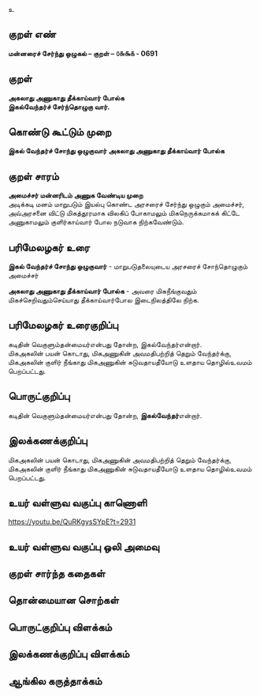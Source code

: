 உ

## குறள் எண் 

**மன்னரைச் சேர்ந்து ஒழுகல் – குறள் – ௦௬௯௧ - 0691**  

## குறள் 

**அகலாது அணுகாது தீக்காய்வார் போல்க  
இகல்வேந்தர்ச் சேர்ந்தொழுகு வார்.**  

## கொண்டு கூட்டும் முறை

**இகல் வேந்தர்ச் சோந்து ஒழுகுவார் அகலாது அணுகாது தீக்காய்வார் போல்க**  

## குறள் சாரம் 

**அமைச்சர் மன்னரிடம் அணுக வேண்டிய முறை**  
அடிக்கடி மனம் மாறுபடும் இயல்பு கொண்ட அரசரைச் சேர்ந்து ஒழுகும் அமைச்சர்,  
அவ்அரசனை விட்டு மிகத்தூரமாக விலகிப் போகாமலும் மிகநெருக்கமாகக் கிட்டே அணுகாமலும் குளிர்காய்வார் போல நடுவாக நிற்கவேண்டும்.  

## பரிமேலழகர் உரை

**இகல் வேந்தர்ச் சோந்து ஒழுகுவார்** - மாறுபடுதலையுடைய அரசரைச் சோந்தொழுகும் அமைச்சர்  

**அகலாது அணுகாது தீக்காய்வார் போல்க** - அவரை மிகநீங்குவதும் மிகச்செறிவதும்செய்யாது தீக்காய்வார்போல இடைநிலத்திலே நிற்க.  

## பரிமேலழகர் உரைகுறிப்பு   

கடிதின் வெகுளும்தன்மையர்என்பது தோன்ற, இகல்வேந்தர்என்றார்.  
மிகஅகலின் பயன் கொடாது, மிகஅணுகின் அவமதிபற்றித் தெறும் வேந்தர்க்கு, மிகஅகலின் குளிர் நீங்காது மிகஅணுகின் சுடுவதாயதீயோடு உளதாய தொழில்உவமம் பெறப்பட்டது.   

## பொருட்குறிப்பு 

கடிதின் வெகுளும்தன்மையர்என்பது தோன்ற, **இகல்வேந்தர்**என்றார்.  
  

## இலக்கணக்குறிப்பு  

மிகஅகலின் பயன் கொடாது, மிகஅணுகின் அவமதிபற்றித் தெறும் வேந்தர்க்கு, மிகஅகலின் குளிர் நீங்காது மிகஅணுகின் சுடுவதாயதீயோடு உளதாய தொழில்உவமம் பெறப்பட்டது.    

## உயர் வள்ளுவ வகுப்பு காணொளி

https://youtu.be/QuRKgysSYpE?t=2931 

## உயர் வள்ளுவ வகுப்பு ஒலி அமைவு 

 
## குறள் சார்ந்த கதைகள் 


## தொன்மையான சொற்கள்


## பொருட்குறிப்பு விளக்கம்


## இலக்கணக்குறிப்பு விளக்கம்


## ஆங்கில கருத்தாக்கம் 



